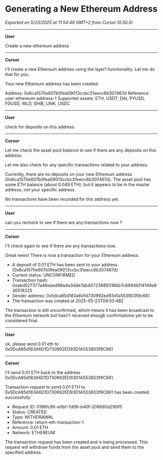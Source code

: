 # Generating a New Ethereum Address
_Exported on 5/23/2025 at 11:54:46 GMT+2 from Cursor (0.50.5)_

---

**User**

Create a new ethereum address

---

**Cursor**

I'll create a new Ethereum address using the layer1 functionality. Let me do that for you.

Your new Ethereum address has been created:

Address: 0x6ca1570e607b0fea09013ccbc31eecc6b307467d
Reference: user-ethereum-address-1
Supported assets: ETH, USDT, DAI, PYUSD, FDUSD, WLD, SHIB, LINK, USDC

---

**User**

check for deposits on this address

---

**Cursor**

Let me check the asset pool balance to see if there are any deposits on this address.

Let me also check for any specific transactions related to your address.

Currently, there are no deposits on your new Ethereum address (0x6ca1570e607b0fea09013ccbc31eecc6b307467d). The asset pool has some ETH balance (about 0.049 ETH), but it appears to be in the master address, not your specific address.

No transactions have been recorded for this address yet.

---

**User**

can you recheck to see if there are any transacitons now ?

---

**Cursor**

I'll check again to see if there are any transactions now.

Great news! There is now a transaction for your Ethereum address:

- A deposit of 0.01 ETH has been sent to your address (0x6ca1570e607b0fea09013ccbc31eecc6b307467d)
- Current status: UNCONFIRMED
- Transaction hash: 0xabd527377a46eaed98a4e3dde7ab45723689316bb7c6894bf14149a930518225
- Sender address: 0x5dca85d183a6d1d730992ed93d1a553803f9c661
- The transaction was created at 2025-05-23T09:53:48Z

The transaction is still unconfirmed, which means it has been broadcast to the Ethereum network but hasn't received enough confirmations yet to be considered final.

---

**User**

ok, please send 0.01 eth to 0x5DcA85d183A6D1D730992ED93D1A553803f9C661

---

**Cursor**

I'll send 0.01 ETH back to the address 0x5DcA85d183A6D1D730992ED93D1A553803f9C661.

Transaction request to send 0.01 ETH to 0x5DcA85d183A6D1D730992ED93D1A553803f9C661 has been created successfully:

- Request ID: 0196fc90-e0bf-7d06-b40f-206680d280f5
- Status: CREATED
- Type: WITHDRAWAL
- Reference: return-eth-transaction-1
- Amount: 0.01 ETH
- Network: ETHEREUM

The transaction request has been created and is being processed. This request will withdraw funds from the asset pool and send them to the specified address.